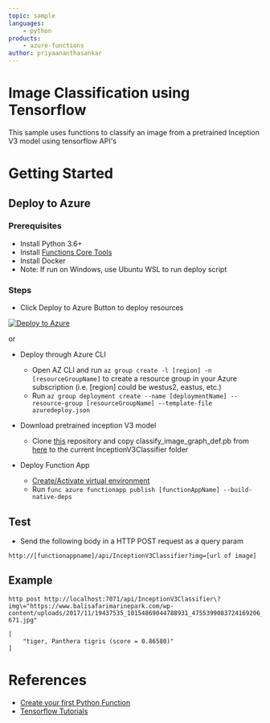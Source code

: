 ```yaml
---
topic: sample
languages:
    - python
products:
    - azure-functions
author: priyaananthasankar
---
```


# Image Classification using Tensorflow

This sample uses functions to classify an image from a pretrained Inception V3 model using tensorflow API's

# Getting Started

## Deploy to Azure

### Prerequisites

- Install Python 3.6+
- Install [Functions Core Tools](https://docs.microsoft.com/en-us/azure/azure-functions/functions-run-local#v2)
- Install Docker
- Note: If run on Windows, use Ubuntu WSL to run deploy script

### Steps

- Click Deploy to Azure Button to deploy resources

[![Deploy to Azure](http://azuredeploy.net/deploybutton.png)](https://azuredeploy.net/)

or

- Deploy through Azure CLI
    - Open AZ CLI and run ```az group create -l [region] -n [resourceGroupName]``` to create a resource group in your Azure subscription (i.e. [region] could be westus2, eastus, etc.)
    - Run ```az group deployment create --name [deploymentName] --resource-group [resourceGroupName] --template-file azuredeploy.json```

- Download pretrained inception V3 model
  - Clone [this](https://github.com/taey16/tf.git) repository and copy classify_image_graph_def.pb from [here](https://github.com/taey16/tf/tree/master/imagenet) to the current InceptionV3Classifier folder

- Deploy Function App
  - [Create/Activate virtual environment](https://docs.microsoft.com/en-us/azure/azure-functions/functions-create-first-function-python#create-and-activate-a-virtual-environment)
  - Run `func azure functionapp publish [functionAppName] --build-native-deps` 

## Test

- Send the following body in a HTTP POST request as a query param
```
http://[functionappname]/api/InceptionV3Classifier?img=[url of image]

```

## Example

```
http post http://localhost:7071/api/InceptionV3Classifier\?img\="https://www.balisafarimarinepark.com/wp-content/uploads/2017/11/19437535_10154869044788931_4755399083724169206_n-671.jpg"

[
    "tiger, Panthera tigris (score = 0.86580)"
]
```

# References

- [Create your first Python Function](https://docs.microsoft.com/en-us/azure/azure-functions/functions-create-first-function-python)
- [Tensorflow Tutorials](https://www.tensorflow.org/tutorials/)

